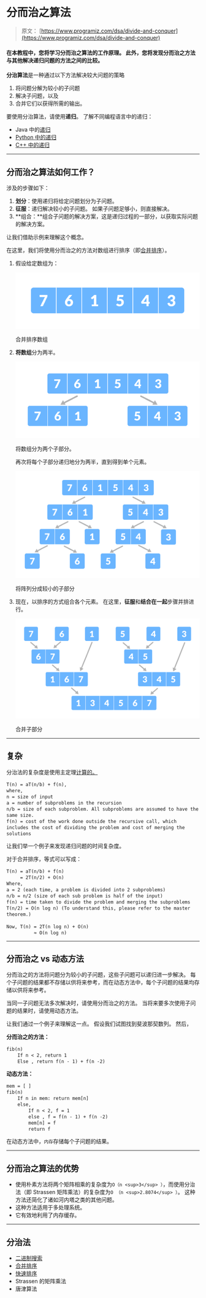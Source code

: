 # 分而治之算法

> 原文： [https://www.programiz.com/dsa/divide-and-conquer](https://www.programiz.com/dsa/divide-and-conquer)

#### 在本教程中，您将学习分而治之算法的工作原理。 此外，您将发现分而治之方法与其他解决递归问题的方法之间的比较。

**分治算法**是一种通过以下方法解决较大问题的策略

1.  将问题分解为较小的子问题
2.  解决子问题，以及
3.  合并它们以获得所需的输出。

要使用分治算法，请使用**递归**。 了解不同编程语言中的递归：

*   Java 中的[递归](https://www.programiz.com/java-programming/recursion)
*   [Python 中的递归](https://www.programiz.com/python-programming/recursion)
*   [C++ 中的递归](https://www.programiz.com/cpp-programming/recursion)

* * *

## 分而治之算法如何工作？

涉及的步骤如下：

1.  **划分**：使用递归将给定问题划分为子问题。
2.  **征服**：递归解决较小的子问题。 如果子问题足够小，则直接解决。
3.  **组合：**组合子问题的解决方案，这是递归过程的一部分，以获取实际问题的解决方案。

让我们借助示例来理解这个概念。

在这里，我们将使用分而治之的方法对数组进行排序（即[合并排序](https://www.programiz.com/dsa/merge-sort)）。

1.  假设给定数组为：

    ![initial array for merge sort](img/74e697391779ecae83309faf7adb2146.png "Array for merge sort")

    合并排序数组

    

2.  **将数组**分为两半。

    ![Divide the array into two subparts](img/5a0c971b5c6ab9aa4301e705b0cd7b64.png "Divide the array into two subparts")

    将数组分为两个子部分。

    

    再次将每个子部分递归地分为两半，直到得到单个元素。

    ![Divide the array into smaller subparts](img/e75486182b1bca13b01c61a2532280fd.png "Divide the array into smaller subparts, merge sort")

    将阵列分成较小的子部分

    

3.  现在，以排序的方式组合各个元素。 在这里，**征服**和**结合在一起**步骤并排进行。

    ![Combine the subparts](img/b653acbe16f9a67e411389a6565e803b.png "Combine the subparts")

    合并子部分

    

* * *

## 复杂

分治法的复杂度是使用主定理[计算的。](https://www.programiz.com/dsa/master-theorem)

```
T(n) = aT(n/b) + f(n),
where,
n = size of input
a = number of subproblems in the recursion
n/b = size of each subproblem. All subproblems are assumed to have the same size.
f(n) = cost of the work done outside the recursive call, which includes the cost of dividing the problem and cost of merging the solutions

```

让我们举一个例子来发现递归问题的时间复杂度。

对于合并排序，等式可以写成：

```
T(n) = aT(n/b) + f(n)
     = 2T(n/2) + O(n)
Where, 
a = 2 (each time, a problem is divided into 2 subproblems)
n/b = n/2 (size of each sub problem is half of the input)
f(n) = time taken to divide the problem and merging the subproblems
T(n/2) = O(n log n) (To understand this, please refer to the master theorem.)

Now, T(n) = 2T(n log n) + O(n)
          ≈ O(n log n)

```

* * *

## 分而治之 vs 动态方法

分而治之的方法将问题分为较小的子问题，这些子问题可以递归进一步解决。 每个子问题的结果都不存储以供将来参考，而在动态方法中，每个子问题的结果均存储以供将来参考。

当同一子问题无法多次解决时，请使用分而治之的方法。 当将来要多次使用子问题的结果时，请使用动态方法。

让我们通过一个例子来理解这一点。 假设我们试图找到斐波那契数列。 然后，

**分而治之的方法：**

```
fib(n)
    If n < 2, return 1
    Else , return f(n - 1) + f(n -2)

```

**动态方法：**

```
mem = [ ]
fib(n)
    If n in mem: return mem[n] 
    else,     
        If n < 2, f = 1
        else , f = f(n - 1) + f(n -2)
        mem[n] = f
        return f

```

在动态方法中，`内存`存储每个子问题的结果。

* * *

## 分而治之算法的优势

*   使用朴素方法将两个矩阵相乘的复杂度为`O（n <sup>3</sup> ）`，而使用分治法（即 Strassen 矩阵乘法）的复杂度为`O （n <sup>2.8074</sup> ）`。 这种方法还简化了诸如河内塔之类的其他问题。
*   这种方法适用于多处理系统。
*   它有效地利用了内存缓存。

* * *

## 分治法

*   [二进制搜索](https://www.programiz.com/dsa/binary-search)
*   [合并排序](https://www.programiz.com/dsa/merge-sort)
*   [快速排序](https://www.programiz.com/dsa/quick-sort)
*   Strassen 的矩阵乘法
*   唐津算法
